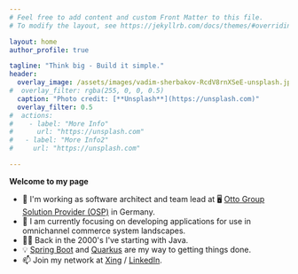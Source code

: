 ```yaml
---
# Feel free to add content and custom Front Matter to this file.
# To modify the layout, see https://jekyllrb.com/docs/themes/#overriding-theme-defaults

layout: home
author_profile: true

tagline: "Think big - Build it simple."
header:
  overlay_image: /assets/images/vadim-sherbakov-RcdV8rnXSeE-unsplash.jpeg
#  overlay_filter: rgba(255, 0, 0, 0.5)
  caption: "Photo credit: [**Unsplash**](https://unsplash.com)"
  overlay_filter: 0.5 
#  actions:
#    - label: "More Info"
#      url: "https://unsplash.com"
#   - label: "More Info2"
#     url: "https://unsplash.com"

---
```


__Welcome to my page__

- 🔨 I'm working as software architect and team lead at 🖥️ [Otto Group Solution Provider (OSP)](https://osp.de/en) in Germany.
- 🌱 I am currently focusing on developing applications for use in omnichannel commerce system landscapes.
- 🧑‍💻 Back in the 2000's I've starting with Java.
- 💡 [Spring Boot](https://spring.io/projects/spring-boot) and [Quarkus](https://quarkus.io/) are my way to getting things done.
- 📫 Join my network at [Xing](https://www.xing.com/profile/Andre_Kullmann) / [LinkedIn](https://www.linkedin.com/in/andr%C3%A9-kullmann-43806a166).
